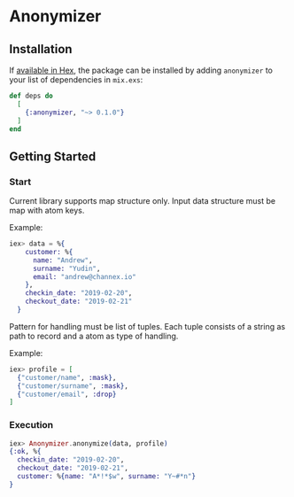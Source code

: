 # Anonymizer

## Installation

If [available in Hex](https://hex.pm/docs/publish), the package can be installed
by adding `anonymizer` to your list of dependencies in `mix.exs`:

```elixir
def deps do
  [
    {:anonymizer, "~> 0.1.0"}
  ]
end
```

## Getting Started

### Start

Current library supports map structure only. Input data structure must be map with atom keys.

Example:

```elixir
iex> data = %{
    customer: %{
      name: "Andrew",
      surname: "Yudin",
      email: "andrew@channex.io"
    },
    checkin_date: "2019-02-20",
    checkout_date: "2019-02-21"
  }
```

Pattern for handling must be list of tuples. Each tuple consists of a string as path to record and a atom as type of handling.

Example:

```elixir
iex> profile = [
  {"customer/name", :mask},
  {"customer/surname", :mask},
  {"customer/email", :drop}
]
```

### Execution

```elixir
iex> Anonymizer.anonymize(data, profile)
{:ok, %{
  checkin_date: "2019-02-20",
  checkout_date: "2019-02-21",
  customer: %{name: "A*!*$w", surname: "Y~#*n"}
}
```
